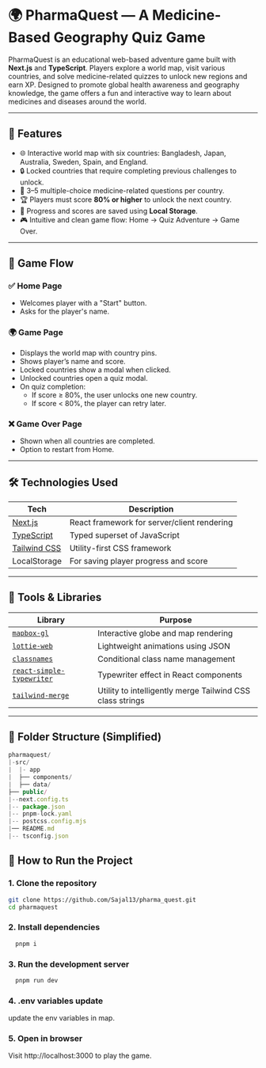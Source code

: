 # 🌍 PharmaQuest — A Medicine-Based Geography Quiz Game

PharmaQuest is an educational web-based adventure game built with **Next.js** and **TypeScript**. Players explore a world map, visit various countries, and solve medicine-related quizzes to unlock new regions and earn XP. Designed to promote global health awareness and geography knowledge, the game offers a fun and interactive way to learn about medicines and diseases around the world.

---

## 🚀 Features

- 🌐 Interactive world map with six countries: Bangladesh, Japan, Australia, Sweden, Spain, and England.
- 🔒 Locked countries that require completing previous challenges to unlock.
- 🧠 3–5 multiple-choice medicine-related questions per country.
- 🏆 Players must score **80% or higher** to unlock the next country.
- 💾 Progress and scores are saved using **Local Storage**.
- 🎮 Intuitive and clean game flow: Home → Quiz Adventure → Game Over.

---

## 🧩 Game Flow

### ✅ Home Page
- Welcomes player with a "Start" button.
- Asks for the player's name.

### 🌍 Game Page
- Displays the world map with country pins.
- Shows player’s name and score.
- Locked countries show a modal when clicked.
- Unlocked countries open a quiz modal.
- On quiz completion:
  - If score ≥ 80%, the user unlocks one new country.
  - If score < 80%, the player can retry later.

### ❌ Game Over Page
- Shown when all countries are completed.
- Option to restart from Home.

---

## 🛠️ Technologies Used

| Tech              | Description                                |
|------------------|--------------------------------------------|
| [Next.js](https://nextjs.org/) | React framework for server/client rendering |
| [TypeScript](https://www.typescriptlang.org/) | Typed superset of JavaScript         |
| [Tailwind CSS](https://tailwindcss.com/) | Utility-first CSS framework           |
| LocalStorage      | For saving player progress and score       |

---

## 🧰 Tools & Libraries

| Library | Purpose |
|--------|---------|
| [`mapbox-gl`](https://github.com/mapbox/mapbox-gl-js) | Interactive globe and map rendering |
| [`lottie-web`](https://github.com/airbnb/lottie-web) | Lightweight animations using JSON |
| [`classnames`](https://github.com/JedWatson/classnames) | Conditional class name management |
| [`react-simple-typewriter`](https://github.com/alan2207/react-simple-typewriter) | Typewriter effect in React components |
| [`tailwind-merge`](https://github.com/dcastil/tailwind-merge) | Utility to intelligently merge Tailwind CSS class strings |

---

## 📂 Folder Structure (Simplified)
```js
pharmaquest/
|-src/
|  |- app
|  ├── components/
|  ├── data/
├── public/
|--next.config.ts
|-- package.json
|-- pnpm-lock.yaml
|-- postcss.config.mjs
|── README.md
|-- tsconfig.json
```


## 🧪 How to Run the Project

### 1. Clone the repository
```bash
git clone https://github.com/Sajal13/pharma_quest.git
cd pharmaquest
```
### 2. Install dependencies
```bash
  pnpm i
```
### 3. Run the development server

```bash
  pnpm run dev

```
### 4. .env variables update
update the env variables in map.
### 5. Open in browser
Visit http://localhost:3000 to play the game.




